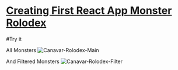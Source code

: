 # [Creating First React App Monster Rolodex](https://canavar-rolodex-with-hooks-rhzpd2pe1-akintutkan.vercel.app/) 

#Try it

All Monsters 
![Canavar-Rolodex-Main](https://user-images.githubusercontent.com/75329776/204899239-d7600fb2-31b1-4c0a-8dac-3dcabb291a5c.png)

And Filtered Monsters
![Canavar-Rolodex-Filter](https://user-images.githubusercontent.com/75329776/204899247-8331696b-21bd-477d-b4a4-6a5a0f60d926.png)
